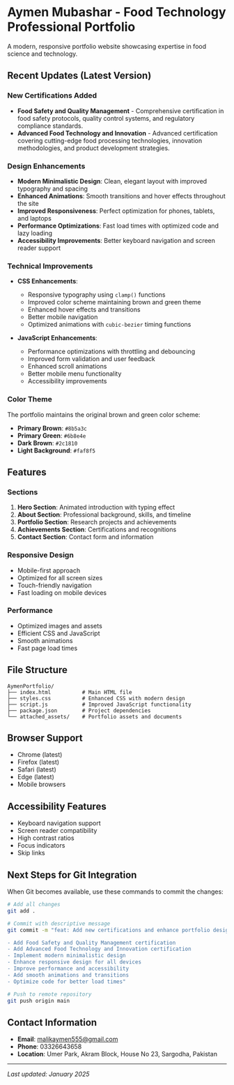 # Aymen Mubashar - Food Technology Professional Portfolio

A modern, responsive portfolio website showcasing expertise in food science and technology.

## Recent Updates (Latest Version)

### New Certifications Added
- **Food Safety and Quality Management** - Comprehensive certification in food safety protocols, quality control systems, and regulatory compliance standards.
- **Advanced Food Technology and Innovation** - Advanced certification covering cutting-edge food processing technologies, innovation methodologies, and product development strategies.

### Design Enhancements
- **Modern Minimalistic Design**: Clean, elegant layout with improved typography and spacing
- **Enhanced Animations**: Smooth transitions and hover effects throughout the site
- **Improved Responsiveness**: Perfect optimization for phones, tablets, and laptops
- **Performance Optimizations**: Fast load times with optimized code and lazy loading
- **Accessibility Improvements**: Better keyboard navigation and screen reader support

### Technical Improvements
- **CSS Enhancements**:
  - Responsive typography using `clamp()` functions
  - Improved color scheme maintaining brown and green theme
  - Enhanced hover effects and transitions
  - Better mobile navigation
  - Optimized animations with `cubic-bezier` timing functions

- **JavaScript Enhancements**:
  - Performance optimizations with throttling and debouncing
  - Improved form validation and user feedback
  - Enhanced scroll animations
  - Better mobile menu functionality
  - Accessibility improvements

### Color Theme
The portfolio maintains the original brown and green color scheme:
- **Primary Brown**: `#8b5a3c`
- **Primary Green**: `#6b8e4e`
- **Dark Brown**: `#2c1810`
- **Light Background**: `#faf8f5`

## Features

### Sections
1. **Hero Section**: Animated introduction with typing effect
2. **About Section**: Professional background, skills, and timeline
3. **Portfolio Section**: Research projects and achievements
4. **Achievements Section**: Certifications and recognitions
5. **Contact Section**: Contact form and information

### Responsive Design
- Mobile-first approach
- Optimized for all screen sizes
- Touch-friendly navigation
- Fast loading on mobile devices

### Performance
- Optimized images and assets
- Efficient CSS and JavaScript
- Smooth animations
- Fast page load times

## File Structure
```
AymenPortfolio/
├── index.html          # Main HTML file
├── styles.css          # Enhanced CSS with modern design
├── script.js           # Improved JavaScript functionality
├── package.json        # Project dependencies
└── attached_assets/    # Portfolio assets and documents
```

## Browser Support
- Chrome (latest)
- Firefox (latest)
- Safari (latest)
- Edge (latest)
- Mobile browsers

## Accessibility Features
- Keyboard navigation support
- Screen reader compatibility
- High contrast ratios
- Focus indicators
- Skip links

## Next Steps for Git Integration
When Git becomes available, use these commands to commit the changes:

```bash
# Add all changes
git add .

# Commit with descriptive message
git commit -m "feat: Add new certifications and enhance portfolio design

- Add Food Safety and Quality Management certification
- Add Advanced Food Technology and Innovation certification
- Implement modern minimalistic design
- Enhance responsive design for all devices
- Improve performance and accessibility
- Add smooth animations and transitions
- Optimize code for better load times"

# Push to remote repository
git push origin main
```

## Contact Information
- **Email**: malikaymen555@gmail.com
- **Phone**: 03326643658
- **Location**: Umer Park, Akram Block, House No 23, Sargodha, Pakistan

---

*Last updated: January 2025*
